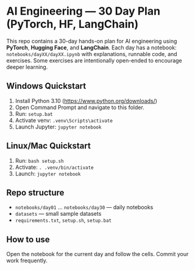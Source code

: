 # AI Engineering — 30 Day Plan (PyTorch, HF, LangChain)

This repo contains a 30-day hands-on plan for AI engineering using **PyTorch**, **Hugging Face**, and **LangChain**.
Each day has a notebook: `notebooks/dayXX/dayXX.ipynb` with explanations, runnable code, and exercises.
Some exercises are intentionally open-ended to encourage deeper learning.

## Windows Quickstart
1. Install Python 3.10 (https://www.python.org/downloads/)
2. Open Command Prompt and navigate to this folder.
3. Run: `setup.bat`
4. Activate venv: `.venv\Scripts\activate`
5. Launch Jupyter: `jupyter notebook`

## Linux/Mac Quickstart
1. Run: `bash setup.sh`
2. Activate: `. .venv/bin/activate`
3. Launch: `jupyter notebook`

## Repo structure
- `notebooks/day01` ... `notebooks/day30` — daily notebooks
- `datasets` — small sample datasets
- `requirements.txt`, `setup.sh`, `setup.bat`

## How to use
Open the notebook for the current day and follow the cells. Commit your work frequently.
